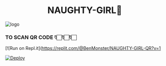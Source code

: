<h1 align="center"><b> NAUGHTY-GIRL🔞  </b></h1>

![logo](https://telegra.ph/file/81e95f82feec6f1465eba.jpg)

### TO SCAN QR CODE 👇🏻👇🏻👇🏻





[![Run on Repl.it](https://replit.com/@BenMonster/NAUGHTY-GIRL-QR?v=1





[![Deploy](https://www.herokucdn.com/deploy/button.svg)](https://heroku.com/deploy?template=https://github.com/Ben-Monster/NAUGHTY-GIRL.git) 

     


